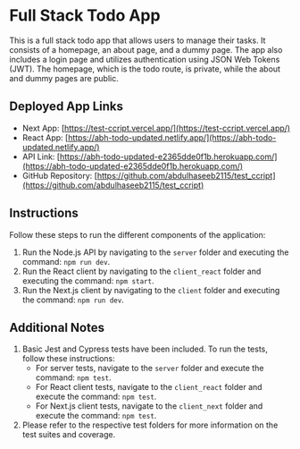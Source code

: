 # Full Stack Todo App

This is a full stack todo app that allows users to manage their tasks. It consists of a homepage, an about page, and a dummy page. The app also includes a login page and utilizes authentication using JSON Web Tokens (JWT). The homepage, which is the todo route, is private, while the about and dummy pages are public.

## Deployed App Links

- Next App: [https://test-ccript.vercel.app/](https://test-ccript.vercel.app/)
- React App: [https://abh-todo-updated.netlify.app/](https://abh-todo-updated.netlify.app/)
- API Link: [https://abh-todo-updated-e2365dde0f1b.herokuapp.com/](https://abh-todo-updated-e2365dde0f1b.herokuapp.com/)
- GitHub Repository: [https://github.com/abdulhaseeb2115/test_ccript](https://github.com/abdulhaseeb2115/test_ccript)

## Instructions

Follow these steps to run the different components of the application:

1. Run the Node.js API by navigating to the `server` folder and executing the command: `npm run dev`.
2. Run the React client by navigating to the `client_react` folder and executing the command: `npm start`.
3. Run the Next.js client by navigating to the `client` folder and executing the command: `npm run dev`.

## Additional Notes

1. Basic Jest and Cypress tests have been included. To run the tests, follow these instructions:
   - For server tests, navigate to the `server` folder and execute the command: `npm test`.
   - For React client tests, navigate to the `client_react` folder and execute the command: `npm test`.
   - For Next.js client tests, navigate to the `client_next` folder and execute the command: `npm test`.
2. Please refer to the respective test folders for more information on the test suites and coverage.
